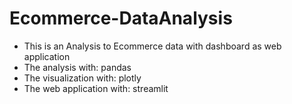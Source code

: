 # Ecommerce-DataAnalysis
- This is an Analysis to Ecommerce data with dashboard as web application  
- The analysis with: pandas  
- The visualization with: plotly
- The web application with: streamlit
